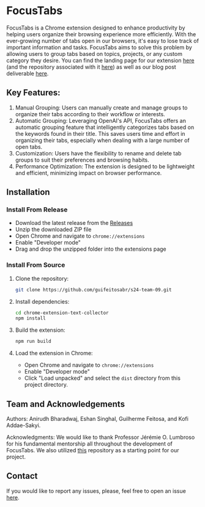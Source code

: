 # FocusTabs

FocusTabs is a Chrome extension designed to enhance productivity by helping users organize their browsing experience more efficiently. With the ever-growing number of tabs open in our browsers, it's easy to lose track of important information and tasks. FocusTabs aims to solve this problem by allowing users to group tabs based on topics, projects, or any custom category they desire. You can find the landing page for our extension [here](https://focus-tabs.com/) (and the repository associated with it [here](https://github.com/guifeitosabr/s24-team-09-landing-page)) as well as our blog post deliverable [here](https://medium.com/@anirudh2/cis-3500-group-9-blog-post-4130e5e30681). 

## Key Features:
1. Manual Grouping: Users can manually create and manage groups to organize their tabs according to their workflow or interests.
2. Automatic Grouping: Leveraging OpenAI's API, FocusTabs offers an automatic grouping feature that intelligently categorizes tabs based on the keywords found in their title. This saves users time and effort in organizing their tabs, especially when dealing with a large number of open tabs.
3. Customization: Users have the flexibility to rename and delete tab groups to suit their preferences and browsing habits.
4. Performance Optimization: The extension is designed to be lightweight and efficient, minimizing impact on browser performance.

## Installation

### Install From Release

- Download the latest release from the [Releases](https://github.com/guifeitosabr/s24-team-09/releases)
- Unzip the downloaded ZIP file
- Open Chrome and navigate to `chrome://extensions`
- Enable "Developer mode"
- Drag and drop the unzipped folder into the extensions page

### Install From Source

1. Clone the repository:

   ```bash
   git clone https://github.com/guifeitosabr/s24-team-09.git
   ```

2. Install dependencies:

   ```bash
   cd chrome-extension-text-collector
   npm install
   ```

3. Build the extension:

   ```bash
   npm run build
   ```

4. Load the extension in Chrome:

   - Open Chrome and navigate to `chrome://extensions`
   - Enable "Developer mode"
   - Click "Load unpacked" and select the `dist` directory from this project directory.
  


## Team and Acknowledgements
Authors: Anirudh Bharadwaj, Eshan Singhal, Guilherme Feitosa, and Kofi Addae-Sakyi.

Acknowledgments: We would like to thank Professor Jérémie O. Lumbroso for his fundamental mentorship all throughout the development of FocusTabs. We also utilized [this](https://github.com/jlumbroso/chrome-extension-text-collector/tree/main) repository as a starting point for our project.

## Contact
If you would like to report any issues, please, feel free to open an issue [here](https://github.com/guifeitosabr/s24-team-09/issues/new).

